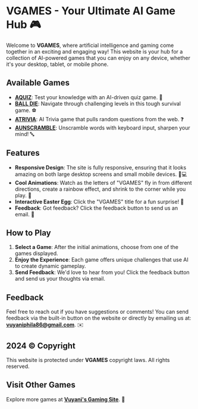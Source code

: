 # VGAMES - Your Ultimate AI Game Hub 🎮

Welcome to **VGAMES**, where artificial intelligence and gaming come together in an exciting and engaging way! This website is your hub for a collection of AI-powered games that you can enjoy on any device, whether it's your desktop, tablet, or mobile phone. 

## Available Games

- **[AQUIZ](https://vgames1.github.io/vgames.github.io/aquiz.html)**: Test your knowledge with an AI-driven quiz game. 🧠
- **[BALL DIE](https://vgames1.github.io/vgames.github.io/ball.html)**: Navigate through challenging levels in this tough survival game. ⚽
- **[ATRIVIA](https://vgames1.github.io/vgames.github.io/atrivia.html)**: AI Trivia game that pulls random questions from the web. ❓
- **[AUNSCRAMBLE](https://vgames1.github.io/vgames.github.io/scram.html)**: Unscramble words with keyboard input, sharpen your mind! 🔤

## Features

- **Responsive Design**: The site is fully responsive, ensuring that it looks amazing on both large desktop screens and small mobile devices. 📱💻
- **Cool Animations**: Watch as the letters of "VGAMES" fly in from different directions, create a rainbow effect, and shrink to the corner while you play. 🌈
- **Interactive Easter Egg**: Click the "VGAMES" title for a fun surprise! 🎉
- **Feedback**: Got feedback? Click the feedback button to send us an email. 💌

## How to Play

1. **Select a Game**: After the initial animations, choose from one of the games displayed.
2. **Enjoy the Experience**: Each game offers unique challenges that use AI to create dynamic gameplay.
3. **Send Feedback**: We'd love to hear from you! Click the feedback button and send us your thoughts via email.

## Feedback
Feel free to reach out if you have suggestions or comments! You can send feedback via the built-in button on the website or directly by emailing us at: **vuyaniphila86@gmail.com**. ✉️

## 2024 © Copyright

This website is protected under **VGAMES** copyright laws. All rights reserved.

## Visit Other Games

Explore more games at **[Vuyani's Gaming Site](https://vuyani1.github.io)**. 🎲
